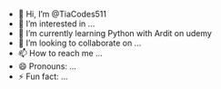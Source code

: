 - 👋 Hi, I’m @TiaCodes511
- 👀 I’m interested in ...
- 🌱 I’m currently learning Python with Ardit on udemy
- 💞️ I’m looking to collaborate on ...
- 📫 How to reach me ...
- 😄 Pronouns: ...
- ⚡ Fun fact: ...

<!---
TiaCodes511/TiaCodes511 is a ✨ special ✨ repository because its `README.md` (this file) appears on your GitHub profile.
You can click the Preview link to take a look at your changes.
--->
